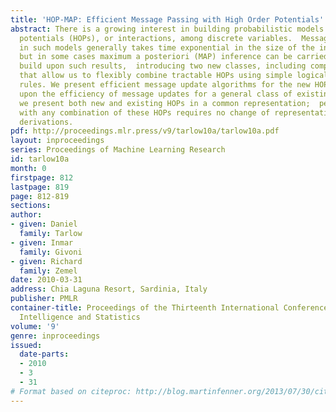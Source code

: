 ```yaml
---
title: 'HOP-MAP: Efficient Message Passing with High Order Potentials'
abstract: There is a growing interest in building probabilistic models with high order
  potentials (HOPs), or interactions, among discrete variables.  Message passing inference
  in such models generally takes time exponential in the size of the interaction,
  but in some cases maximum a posteriori (MAP) inference can be carried out efficiently.   We
  build upon such results,  introducing two new classes, including composite HOPs
  that allow us to flexibly combine tractable HOPs using simple logical switching
  rules. We present efficient message update algorithms for the new HOPs, and we improve
  upon the efficiency of message updates for a general class of existing HOPs. Importantly,
  we present both new and existing HOPs in a common representation;  performing inference
  with any combination of these HOPs requires no change of representations or new
  derivations.
pdf: http://proceedings.mlr.press/v9/tarlow10a/tarlow10a.pdf
layout: inproceedings
series: Proceedings of Machine Learning Research
id: tarlow10a
month: 0
firstpage: 812
lastpage: 819
page: 812-819
sections: 
author:
- given: Daniel
  family: Tarlow
- given: Inmar
  family: Givoni
- given: Richard
  family: Zemel
date: 2010-03-31
address: Chia Laguna Resort, Sardinia, Italy
publisher: PMLR
container-title: Proceedings of the Thirteenth International Conference on Artificial
  Intelligence and Statistics
volume: '9'
genre: inproceedings
issued:
  date-parts:
  - 2010
  - 3
  - 31
# Format based on citeproc: http://blog.martinfenner.org/2013/07/30/citeproc-yaml-for-bibliographies/
---
```

